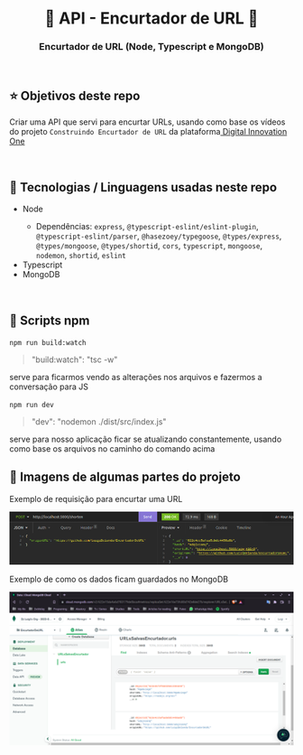 <h1 align="center"> 🔗 API - Encurtador de URL 🔗 </h1>
<h3 align="center">Encurtador de URL (Node, Typescript e MongoDB)</h3>

<br>

<h2>⭐ Objetivos deste repo</h2>
<p>Criar uma API que servi para encurtar URLs, usando como base os vídeos do projeto <code>Construindo Encurtador de URL</code> da plataforma<a href="https://web.dio.me/home"> Digital Innovation One </a> </p>

<br>

<h2>🔬 Tecnologias / Linguagens usadas neste repo</h2>
<ul>
<li>Node</li>
    <ul>
        <li>Dependências: <code>express</code>, <code>@typescript-eslint/eslint-plugin</code>, <code>@typescript-eslint/parser</code>, <code>@hasezoey/typegoose</code>, <code>@types/express</code>, <code>@types/mongoose</code>, <code>@types/shortid</code>, <code>cors</code>, <code>typescript</code>, <code>mongoose</code>, <code>nodemon</code>, <code>shortid</code>, <code>eslint</code></li>
    </ul>
<li>Typescript</li>
<li>MongoDB</li>
</ul>

<br>

<h2>📝 Scripts npm</h2>

<code>npm run build:watch</code>

> "build:watch": "tsc -w"
<p> serve para ficarmos vendo as alterações nos arquivos e fazermos a conversação para JS

<br>

<code>npm run dev</code>

> "dev": "nodemon ./dist/src/index.js"
<p> serve para nosso aplicação ficar se atualizando constantemente, usando como base os arquivos no caminho do comando acima

<br>

<h2>🔧 Imagens de algumas partes do projeto</h2> 
<p>Exemplo de requisição para encurtar uma URL</p>
<img src="./imgs readme/req insomnia.png">

<br>

<p>Exemplo de como os dados ficam guardados no MongoDB</p>
<img src="./imgs readme/dados mongodb.png">
